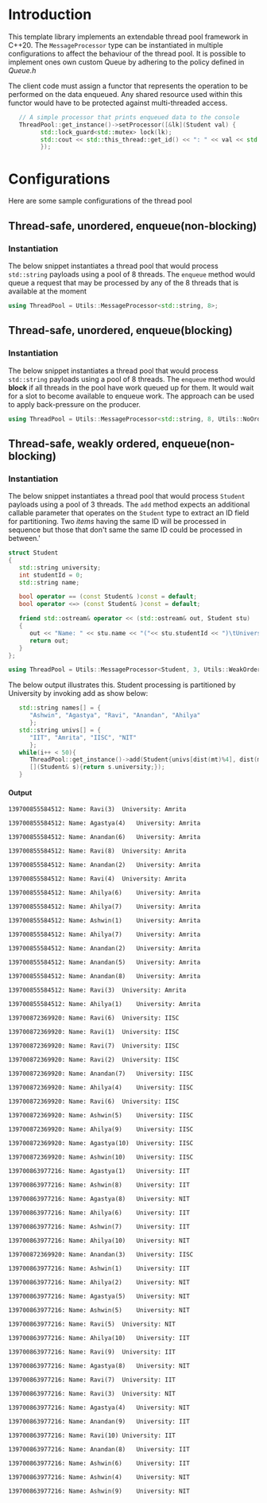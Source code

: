 # Introduction
This template library implements an extendable thread pool framework in C++20.
The `MessageProcessor` type can be instantiated in multiple configurations to affect the behaviour
of the thread pool.  It is possible to implement ones own custom Queue by adhering to the policy defined in *Queue.h*

The client code must assign a functor that represents the operation to be performed on the data enqueued.
Any shared resource used within this functor would have to be protected against multi-threaded access.

```cpp
   // A simple processor that prints enqueued data to the console
   ThreadPool::get_instance()->setProcessor([&lk](Student val) {
         std::lock_guard<std::mutex> lock(lk);
         std::cout << std::this_thread::get_id() << ": " << val << std::endl;
         });
```

# Configurations
Here are some sample configurations of the thread pool

## Thread-safe, unordered, enqueue(non-blocking)
### Instantiation
The below snippet instantiates a thread pool that would process `std::string` payloads
using a pool of 8 threads.  The `enqueue` method would queue a request that may be processed by any of the 
8 threads that is available at the moment

```cpp
using ThreadPool = Utils::MessageProcessor<std::string, 8>;
```


## Thread-safe, unordered, enqueue(blocking)
### Instantiation
The below snippet instantiates a thread pool that would process `std::string` payloads
using a pool of 8 threads.  The `enqueue` method would **block** if all threads in the pool have work
queued up for them.  It would wait for a slot to become available to enqueue work.  The approach can be 
used to apply back-pressure on the producer.

```cpp
using ThreadPool = Utils::MessageProcessor<std::string, 8, Utils::NoOrdering, Utils::NonBufferingQueue>;
```

## Thread-safe, weakly ordered, enqueue(non-blocking)
### Instantiation
The below snippet instantiates a thread pool that would process `Student` payloads
using a pool of 3 threads.  The `add` method expects an additional callable parameter that operates on 
the `Student` type to extract an ID field for partitioning.  Two *items* having the same ID will be processed in
sequence but those that don't same the same ID could be processed in between.'

```cpp
struct Student
{
   std::string university;
   int studentId = 0;
   std::string name;

   bool operator == (const Student& )const = default;
   bool operator <=> (const Student& )const = default;

   friend std::ostream& operator << (std::ostream& out, Student stu)
   {
      out << "Name: " << stu.name << "("<< stu.studentId << ")\tUniversity: " << stu.university << "\n";
      return out;
   }
};

using ThreadPool = Utils::MessageProcessor<Student, 3, Utils::WeakOrdering>;
```

The below output illustrates this.  Student processing is partitioned by University by invoking add as show below:

```cpp
   std::string names[] = {
      "Ashwin", "Agastya", "Ravi", "Anandan", "Ahilya"
      };
   std::string univs[] = {
      "IIT", "Amrita", "IISC", "NIT"
      };
   while(i++ < 50){
      ThreadPool::get_instance()->add(Student{univs[dist(mt)%4], dist(mt), names[dist(mt)%5]},
      [](Student& s){return s.university;});
   }
```

#### Output

```
139700855584512: Name: Ravi(3)	University: Amrita

139700855584512: Name: Agastya(4)	University: Amrita

139700855584512: Name: Anandan(6)	University: Amrita

139700855584512: Name: Ravi(8)	University: Amrita

139700855584512: Name: Anandan(2)	University: Amrita

139700855584512: Name: Ravi(4)	University: Amrita

139700855584512: Name: Ahilya(6)	University: Amrita

139700855584512: Name: Ahilya(7)	University: Amrita

139700855584512: Name: Ashwin(1)	University: Amrita

139700855584512: Name: Ahilya(7)	University: Amrita

139700855584512: Name: Anandan(2)	University: Amrita

139700855584512: Name: Anandan(5)	University: Amrita

139700855584512: Name: Anandan(8)	University: Amrita

139700855584512: Name: Ravi(3)	University: Amrita

139700855584512: Name: Ahilya(1)	University: Amrita

139700872369920: Name: Ravi(6)	University: IISC

139700872369920: Name: Ravi(1)	University: IISC

139700872369920: Name: Ravi(7)	University: IISC

139700872369920: Name: Ravi(2)	University: IISC

139700872369920: Name: Anandan(7)	University: IISC

139700872369920: Name: Ahilya(4)	University: IISC

139700872369920: Name: Ravi(6)	University: IISC

139700872369920: Name: Ashwin(5)	University: IISC

139700872369920: Name: Ahilya(9)	University: IISC

139700872369920: Name: Agastya(10)	University: IISC

139700872369920: Name: Ashwin(10)	University: IISC

139700863977216: Name: Agastya(1)	University: IIT

139700863977216: Name: Ashwin(8)	University: IIT

139700863977216: Name: Agastya(8)	University: NIT

139700863977216: Name: Ahilya(6)	University: IIT

139700863977216: Name: Ashwin(7)	University: IIT

139700863977216: Name: Ahilya(10)	University: NIT

139700872369920: Name: Anandan(3)	University: IISC

139700863977216: Name: Ashwin(1)	University: IIT

139700863977216: Name: Ahilya(2)	University: NIT

139700863977216: Name: Agastya(5)	University: NIT

139700863977216: Name: Ashwin(5)	University: NIT

139700863977216: Name: Ravi(5)	University: NIT

139700863977216: Name: Ahilya(10)	University: IIT

139700863977216: Name: Ravi(9)	University: IIT

139700863977216: Name: Agastya(8)	University: NIT

139700863977216: Name: Ravi(7)	University: IIT

139700863977216: Name: Ravi(3)	University: NIT

139700863977216: Name: Agastya(4)	University: NIT

139700863977216: Name: Anandan(9)	University: IIT

139700863977216: Name: Ravi(10)	University: IIT

139700863977216: Name: Anandan(8)	University: IIT

139700863977216: Name: Ashwin(6)	University: IIT

139700863977216: Name: Ashwin(4)	University: NIT

139700863977216: Name: Ashwin(9)	University: NIT
```
